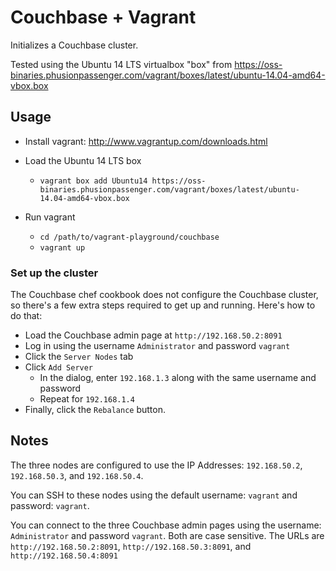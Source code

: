 # Couchbase + Vagrant

Initializes a Couchbase cluster.

Tested using the Ubuntu 14 LTS virtualbox "box" from https://oss-binaries.phusionpassenger.com/vagrant/boxes/latest/ubuntu-14.04-amd64-vbox.box

## Usage

- Install vagrant: http://www.vagrantup.com/downloads.html
- Load the Ubuntu 14 LTS box
  - `vagrant box add Ubuntu14 https://oss-binaries.phusionpassenger.com/vagrant/boxes/latest/ubuntu-14.04-amd64-vbox.box`
  
- Run vagrant
  - `cd /path/to/vagrant-playground/couchbase`
  - `vagrant up`

### Set up the cluster

The Couchbase chef cookbook does not configure the Couchbase cluster, so there's a few extra steps required to get up and running.
Here's how to do that:

- Load the Couchbase admin page at `http://192.168.50.2:8091`
- Log in using the username `Administrator` and password `vagrant`
- Click the `Server Nodes` tab
- Click `Add Server`
  - In the dialog, enter `192.168.1.3` along with the same username and password
  - Repeat for `192.168.1.4`
- Finally, click the `Rebalance` button.

## Notes

The three nodes are configured to use the IP Addresses: `192.168.50.2`, `192.168.50.3`, and `192.168.50.4`.

You can SSH to these nodes using the default username: `vagrant` and password: `vagrant`.

You can connect to the three Couchbase admin pages using the username: `Administrator` and password `vagrant`.
Both are case sensitive.
The URLs are `http://192.168.50.2:8091`, `http://192.168.50.3:8091`, and `http://192.168.50.4:8091`
